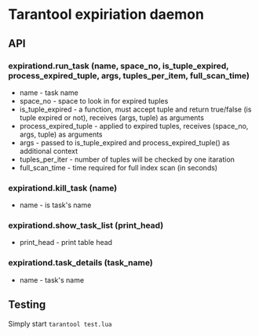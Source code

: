 # Tarantool expiriation daemon

## API

### expirationd.run_task (name, space_no, is_tuple_expired, process_expired_tuple, args, tuples_per_item, full_scan_time)
* name - task name
* space_no - space to look in for expired tuples
* is_tuple_expired - a function, must accept tuple and return true/false (is tuple expired or not), receives (args, tuple) as arguments
* process_expired_tuple - applied to expired tuples, receives (space_no, args, tuple) as arguments
* args - passed to is_tuple_expired and process_expired_tuple() as additional context
* tuples_per_iter - number of tuples will be checked by one itaration
* full_scan_time - time required for full index scan (in seconds)

### expirationd.kill_task (name)
* name - is task's name

### expirationd.show_task_list (print_head)
* print_head - print table head

### expirationd.task_details (task_name)
* name - task's name

## Testing

Simply start `tarantool test.lua`
